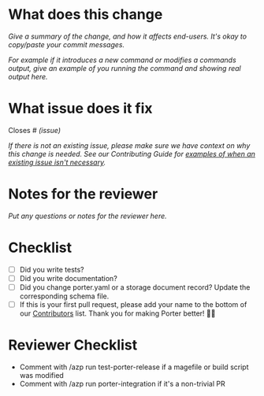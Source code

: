 # What does this change
_Give a summary of the change, and how it affects end-users. It's okay to copy/paste your commit messages._

_For example if it introduces a new command or modifies a commands output, give an example of you running the command and showing real output here._

# What issue does it fix
Closes # _(issue)_

_If there is not an existing issue, please make sure we have context on why this change is needed. See our Contributing Guide for [examples of when an existing issue isn't necessary][1]._

[1]: https://porter.sh/src/CONTRIBUTING.md#when-to-open-a-pull-request

# Notes for the reviewer
_Put any questions or notes for the reviewer here._

# Checklist
- [ ] Did you write tests?
- [ ] Did you write documentation?
- [ ] Did you change porter.yaml or a storage document record? Update the corresponding schema file.
- [ ] If this is your first pull request, please add your name to the bottom of our [Contributors][contributors] list. Thank you for making Porter better! 🙇‍♀️

# Reviewer Checklist
* Comment with /azp run test-porter-release if a magefile or build script was modified
* Comment with /azp run porter-integration if it's a non-trivial PR

[contributors]: https://porter.sh/src/CONTRIBUTORS.md